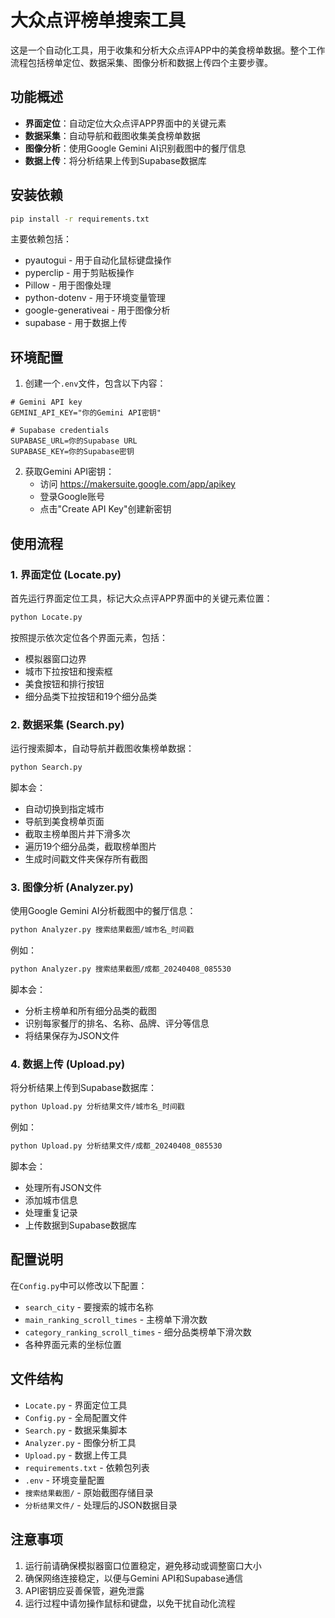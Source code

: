 # 大众点评榜单搜索工具

这是一个自动化工具，用于收集和分析大众点评APP中的美食榜单数据。整个工作流程包括榜单定位、数据采集、图像分析和数据上传四个主要步骤。

## 功能概述

- **界面定位**：自动定位大众点评APP界面中的关键元素
- **数据采集**：自动导航和截图收集美食榜单数据
- **图像分析**：使用Google Gemini AI识别截图中的餐厅信息
- **数据上传**：将分析结果上传到Supabase数据库

## 安装依赖

```bash
pip install -r requirements.txt
```

主要依赖包括：
- pyautogui - 用于自动化鼠标键盘操作
- pyperclip - 用于剪贴板操作
- Pillow - 用于图像处理
- python-dotenv - 用于环境变量管理
- google-generativeai - 用于图像分析
- supabase - 用于数据上传

## 环境配置

1. 创建一个`.env`文件，包含以下内容：
```
# Gemini API key
GEMINI_API_KEY="你的Gemini API密钥"

# Supabase credentials
SUPABASE_URL=你的Supabase URL
SUPABASE_KEY=你的Supabase密钥
```

2. 获取Gemini API密钥：
   - 访问 https://makersuite.google.com/app/apikey
   - 登录Google账号
   - 点击"Create API Key"创建新密钥

## 使用流程

### 1. 界面定位 (Locate.py)

首先运行界面定位工具，标记大众点评APP界面中的关键元素位置：

```bash
python Locate.py
```

按照提示依次定位各个界面元素，包括：
- 模拟器窗口边界
- 城市下拉按钮和搜索框
- 美食按钮和排行按钮
- 细分品类下拉按钮和19个细分品类

### 2. 数据采集 (Search.py)

运行搜索脚本，自动导航并截图收集榜单数据：

```bash
python Search.py
```

脚本会：
- 自动切换到指定城市
- 导航到美食榜单页面
- 截取主榜单图片并下滑多次
- 遍历19个细分品类，截取榜单图片
- 生成时间戳文件夹保存所有截图

### 3. 图像分析 (Analyzer.py)

使用Google Gemini AI分析截图中的餐厅信息：

```bash
python Analyzer.py 搜索结果截图/城市名_时间戳
```

例如：
```bash
python Analyzer.py 搜索结果截图/成都_20240408_085530
```

脚本会：
- 分析主榜单和所有细分品类的截图
- 识别每家餐厅的排名、名称、品牌、评分等信息
- 将结果保存为JSON文件

### 4. 数据上传 (Upload.py)

将分析结果上传到Supabase数据库：

```bash
python Upload.py 分析结果文件/城市名_时间戳
```

例如：
```bash
python Upload.py 分析结果文件/成都_20240408_085530
```

脚本会：
- 处理所有JSON文件
- 添加城市信息
- 处理重复记录
- 上传数据到Supabase数据库

## 配置说明

在`Config.py`中可以修改以下配置：
- `search_city` - 要搜索的城市名称
- `main_ranking_scroll_times` - 主榜单下滑次数
- `category_ranking_scroll_times` - 细分品类榜单下滑次数
- 各种界面元素的坐标位置

## 文件结构

- `Locate.py` - 界面定位工具
- `Config.py` - 全局配置文件
- `Search.py` - 数据采集脚本
- `Analyzer.py` - 图像分析工具
- `Upload.py` - 数据上传工具
- `requirements.txt` - 依赖包列表
- `.env` - 环境变量配置
- `搜索结果截图/` - 原始截图存储目录
- `分析结果文件/` - 处理后的JSON数据目录

## 注意事项

1. 运行前请确保模拟器窗口位置稳定，避免移动或调整窗口大小
2. 确保网络连接稳定，以便与Gemini API和Supabase通信
3. API密钥应妥善保管，避免泄露
4. 运行过程中请勿操作鼠标和键盘，以免干扰自动化流程 